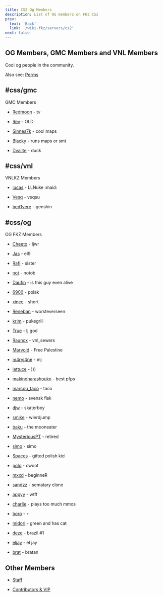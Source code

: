 ```yaml
---
title: CS2 Og Members
description: List of OG members on FKZ CS2
prev: 
  text: 'Back'
  link: '/wiki-fkz/servers/cs2'
next: false
---
```


## OG Members, GMC Members and VNL Members

Cool og people in the community.

Also see: [Perms](/wiki-fkz/servers/cs2/staff)

## #css/gmc

GMC Members

- [Redmoon](https://steamcommunity.com/profiles/76561198260657129) - tv

- [Rey](https://steamcommunity.com/profiles/765611980588430329) - OLD

- [Sinnes7k](https://steamcommunity.com/profiles/76561197994813936) - cool maps

- [Blacky](https://steamcommunity.com/profiles/76561198091592005) - runs maps or smt

- [Dyalite](https://steamcommunity.com/profiles/76561198199390651) - duck

## #css/vnl

VNLKZ Members

- [lucas](https://steamcommunity.com/profiles/76561198304022023) - LLNuke :maid:

- [Vesq](https://steamcommunity.com/profiles/76561198067033036) - veqsu

- [bed1vere](https://steamcommunity.com/profiles/76561198452880714) - genshin

## #css/og

OG FKZ Members

- [Cheeto](https://steamcommunity.com/profiles/76561198216401209) - ljwr

- [Jas](https://steamcommunity.com/profiles/76561198057416875) - el9

- [Rafi](https://steamcommunity.com/profiles/76561198196219175) - sister

- [not](https://steamcommunity.com/profiles/76561199048847400) - notob

- [Daufin](https://steamcommunity.com/profiles/76561198133792061) - is this guy even alive

- [6900](https://steamcommunity.com/profiles/76561198086257134) - polak

- [xincc](https://steamcommunity.com/profiles/76561198153456001) - short

- [Reneban](https://steamcommunity.com/profiles/76561198103828440) - worsteverseen

- [krim](https://steamcommunity.com/profiles/76561198375936535) - pukegrill

- [True](https://steamcommunity.com/profiles/76561198144238903) - lj god

- [Raunox](https://steamcommunity.com/profiles/76561198254175551) - vnl_sewers

- [Marvold](https://steamcommunity.com/profiles/76561198195286441) - Free Palestine

- [m4ryj4ne](https://steamcommunity.com/profiles/76561198217928859) - mj

- [lettuce](https://steamcommunity.com/profiles/76561198891188394) - )))

- [makinoharashouko](https://steamcommunity.com/profiles/76561198984981550) - best pfps

- [marcou_taco](https://steamcommunity.com/profiles/76561198945334973) - taco

- [nemo](https://steamcommunity.com/profiles/76561198315595387) - svensk fisk

- [djw](https://steamcommunity.com/profiles/76561198804102957) - skaterboy

- [smike](https://steamcommunity.com/profiles/76561198130305633) - wierdjump

- [baku](https://steamcommunity.com/profiles/76561198059230031) - the mooneater

- [MysteriousPT](https://steamcommunity.com/profiles/76561198231606240) - retired

- [simo](https://steamcommunity.com/profiles/76561198965452859) - simo

- [Spaces](https://steamcommunity.com/profiles/76561198815195329) - gifted polish kid

- [polo](https://steamcommunity.com/profiles/76561198338984393) - cwoot

- [mxxd](https://steamcommunity.com/profiles/76561198873529782) - beginneR

- [sandzz](https://steamcommunity.com/profiles/76561198241184844) - sematary clone

- [appyy](https://steamcommunity.com/profiles/76561199096605565) - wtff

- [charlie](https://steamcommunity.com/profiles/76561198083086183) - plays too much mmos

- [boro](https://steamcommunity.com/profiles/76561198881382158) - ⋆

- [midori](https://steamcommunity.com/profiles/76561199114241840) - green and has cat

- [deze](https://steamcommunity.com/profiles/76561198329418938) - brazil #1

- [eljay](https://steamcommunity.com/profiles/76561198860083400) - el jay

- [brat](https://steamcommunity.com/profiles/76561198983626254) - bratan

## Other Members

- [Staff](/wiki-fkz/servers/cs2/staff-list)

- [Contributors & VIP](/wiki-fkz/donators)
